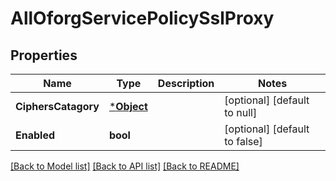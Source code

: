 # AllOforgServicePolicySslProxy

## Properties
Name | Type | Description | Notes
------------ | ------------- | ------------- | -------------
**CiphersCatagory** | [***Object**](.md) |  | [optional] [default to null]
**Enabled** | **bool** |  | [optional] [default to false]

[[Back to Model list]](../README.md#documentation-for-models) [[Back to API list]](../README.md#documentation-for-api-endpoints) [[Back to README]](../README.md)

